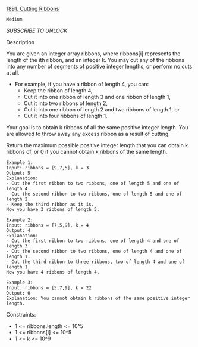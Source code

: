 [1891. Cutting Ribbons](https://leetcode.com/problems/cutting-ribbons/)

`Medium`

*SUBSCRIBE TO UNLOCK*

Description

You are given an integer array ribbons, where ribbons[i] represents the length of the ith ribbon, and an integer k. You may cut any of the ribbons into any number of segments of positive integer lengths, or perform no cuts at all.

- For example, if you have a ribbon of length 4, you can:
  - Keep the ribbon of length 4,
  - Cut it into one ribbon of length 3 and one ribbon of length 1,
  - Cut it into two ribbons of length 2,
  - Cut it into one ribbon of length 2 and two ribbons of length 1, or
  - Cut it into four ribbons of length 1.

Your goal is to obtain k ribbons of all the same positive integer length. You are allowed to throw away any excess ribbon as a result of cutting.

Return the maximum possible positive integer length that you can obtain k ribbons of, or 0 if you cannot obtain k ribbons of the same length.

 
```
Example 1:
Input: ribbons = [9,7,5], k = 3
Output: 5
Explanation:
- Cut the first ribbon to two ribbons, one of length 5 and one of length 4.
- Cut the second ribbon to two ribbons, one of length 5 and one of length 2.
- Keep the third ribbon as it is.
Now you have 3 ribbons of length 5.

Example 2:
Input: ribbons = [7,5,9], k = 4
Output: 4
Explanation:
- Cut the first ribbon to two ribbons, one of length 4 and one of length 3.
- Cut the second ribbon to two ribbons, one of length 4 and one of length 1.
- Cut the third ribbon to three ribbons, two of length 4 and one of length 1.
Now you have 4 ribbons of length 4.

Example 3:
Input: ribbons = [5,7,9], k = 22
Output: 0
Explanation: You cannot obtain k ribbons of the same positive integer length.
```

Constraints:

- 1 <= ribbons.length <= 10^5
- 1 <= ribbons[i] <= 10^5
- 1 <= k <= 10^9